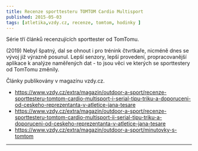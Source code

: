 ```yaml
---
title: Recenze sporttesteru TOMTOM Cardio Multisport
published: 2015-05-03
tags: [atletika,vzdy.cz, recenze, tomtom, hodinky ]
---
```


Série tří článků recenzujících sporttester od TomTomu.

(2019) Nebyl špatný, dal se ohnout i pro trénink čtvrtkaře, nicméně dnes se vývoj již výrazně posunul. Lepší senzory, lepší provedení, propracovanější aplikace k analýze naměřených dat - to jsou věci ve kterých se sporttestery od TomTomu změnily.

Články publikovány v magazínu vzdy.cz.
- https://www.vzdy.cz/extra/magazin/outdoor-a-sport/recenze-sporttesteru-tomtom-cardio-multisport-i-serial-tipu-triku-a-doporuceni-od-ceskeho-reprezentanta-v-atletice-jana-tesare
- https://www.vzdy.cz/extra/magazin/outdoor-a-sport/recenze-sporttesteru-tomtom-cardio-multisport-ii-serial-tipu-triku-a-doporuceni-od-ceskeho-reprezentanta-v-atletice-jana-tesare
- https://www.vzdy.cz/extra/magazin/outdoor-a-sport/minutovky-s-tomtom

---
